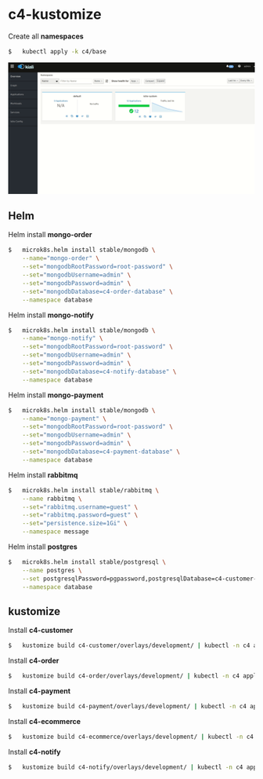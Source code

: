 # c4-kustomize

Create all **namespaces**


```sh
$   kubectl apply -k c4/base
```

![](img/c4.gif)


## Helm

Helm install **mongo-order**

```sh
$   microk8s.helm install stable/mongodb \
    --name="mongo-order" \
    --set="mongodbRootPassword=root-password" \
    --set="mongodbUsername=admin" \
    --set="mongodbPassword=admin" \
    --set="mongodbDatabase=c4-order-database" \
    --namespace database
```

Helm install **mongo-notify**

```sh
$   microk8s.helm install stable/mongodb \
    --name="mongo-notify" \
    --set="mongodbRootPassword=root-password" \
    --set="mongodbUsername=admin" \
    --set="mongodbPassword=admin" \
    --set="mongodbDatabase=c4-notify-database" \
    --namespace database
```

Helm install **mongo-payment**

```sh
$   microk8s.helm install stable/mongodb \
    --name="mongo-payment" \
    --set="mongodbRootPassword=root-password" \
    --set="mongodbUsername=admin" \
    --set="mongodbPassword=admin" \
    --set="mongodbDatabase=c4-payment-database" \
    --namespace database
```

Helm install **rabbitmq**

```sh
$   microk8s.helm install stable/rabbitmq \
    --name rabbitmq \
    --set="rabbitmq.username=guest" \
    --set="rabbitmq.password=guest" \
    --set="persistence.size=1Gi" \
    --namespace message
```

Helm install **postgres**

```sh
$   microk8s.helm install stable/postgresql \
    --name postgres \
    --set postgresqlPassword=pgpassword,postgresqlDatabase=c4-customer-database \
    --namespace database
```

## kustomize

Install **c4-customer**

```sh
$   kustomize build c4-customer/overlays/development/ | kubectl -n c4 apply -f -
```

Install **c4-order**

```sh
$   kustomize build c4-order/overlays/development/ | kubectl -n c4 apply -f -
```

Install **c4-payment**

```sh
$   kustomize build c4-payment/overlays/development/ | kubectl -n c4 apply -f -
```

Install **c4-ecommerce**

```sh
$   kustomize build c4-ecommerce/overlays/development/ | kubectl -n c4 apply -f -
```

Install **c4-notify**

```sh
$   kustomize build c4-notify/overlays/development/ | kubectl -n c4 apply -f -
```